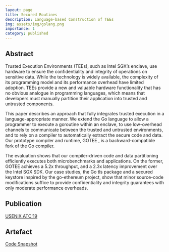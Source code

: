 ```yaml
---
layout: page
title: Secured Routines
description: Language-based Construction of TEEs 
img: assets/img/golang.png
importance: 1
category: published 
---
```


## Abstract

Trusted Execution Environments (TEEs), such as Intel SGX’s enclave, use hardware to ensure the confidentiality and integrity of operations on sensitive data. While the technology is widely available, the complexity of its programming model and its performance overhead have limited adoption. TEEs provide a new and valuable hardware functionality that has no obvious analogue in programming languages, which means that developers must manually partition their application into trusted and untrusted components.

This paper describes an approach that fully integrates trusted execution in a language-appropriate manner. We extend the Go language to allow a programmer to execute a goroutine within an enclave, to use low-overhead channels to communicate between the trusted and untrusted environments, and to rely on a compiler to automatically extract the secure code and data. Our prototype compiler and runtime, GOTEE , is a backward-compatible fork of the Go compiler.

The evaluation shows that our compiler-driven code and data partitioning efficiently executes both microbenchmarks and applications. On the former, GOTEE achieves a 5.2x throughput, and a 2.3x latency improvement over the Intel SGX SDK. Our case studies, the Go tls package and a secured keystore inspired by the go-ethereum project, show that minor source-code modifications suffice to provide confidentiality and integrity guarantees with only moderate performance overheads.

## Publication

<a href='https://www.usenix.org/conference/atc19/presentation/ghosn'>USENIX ATC'19</a>

## Artefact

<a href='https://github.com/epfl-dcsl/gotee'>Code Snapshot</a>
